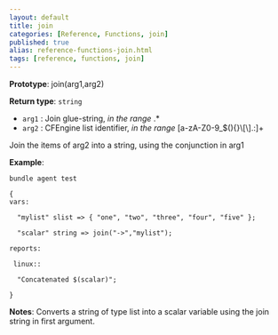```yaml
---
layout: default
title: join
categories: [Reference, Functions, join]
published: true
alias: reference-functions-join.html
tags: [reference, functions, join]
---
```


**Prototype**: join(arg1,arg2) 

**Return type**: `string`

* `arg1` : Join glue-string, *in the range* .\*
* `arg2` : CFEngine list identifier, *in the range*
[a-zA-Z0-9\_\$(){}\\[\\].:]+

Join the items of arg2 into a string, using the conjunction in arg1

**Example**:

```cf3
bundle agent test

{
vars:

  "mylist" slist => { "one", "two", "three", "four", "five" };

  "scalar" string => join("->","mylist");

reports:

 linux::

  "Concatenated $(scalar)";

}
```

**Notes**:
Converts a string of type list into a scalar variable using the join
string in first argument.

